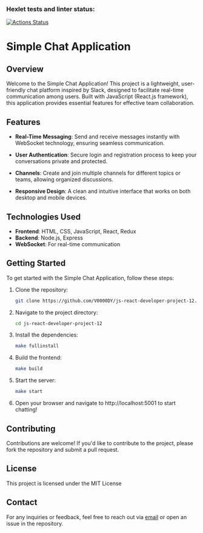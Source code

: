 ### Hexlet tests and linter status:
[![Actions Status](https://github.com/V0000DY/js-react-developer-project-12/actions/workflows/hexlet-check.yml/badge.svg)](https://github.com/V0000DY/js-react-developer-project-12/actions)

# Simple Chat Application

## Overview

Welcome to the Simple Chat Application! This project is a lightweight, user-friendly chat platform inspired by Slack, designed to facilitate real-time communication among users. Built with JavaScript (React.js framework), this application provides essential features for effective team collaboration.

## Features

- **Real-Time Messaging**: Send and receive messages instantly with WebSocket technology, ensuring seamless communication.
  
- **User Authentication**: Secure login and registration process to keep your conversations private and protected.

- **Channels**: Create and join multiple channels for different topics or teams, allowing organized discussions.

- **Responsive Design**: A clean and intuitive interface that works on both desktop and mobile devices.

## Technologies Used

- **Frontend**: HTML, CSS, JavaScript, React, Redux
- **Backend**: Node.js, Express
- **WebSocket**: For real-time communication

## Getting Started

To get started with the Simple Chat Application, follow these steps:

1. Clone the repository:
    ```bash
    git clone https://github.com/V0000DY/js-react-developer-project-12.git
    ```
2. Navigate to the project directory:
    ```bash
    cd js-react-developer-project-12
    ```

3. Install the dependencies:
    ```bash
    make fullinstall
    ```

4. Build the frontend:
    ```bash
    make build
    ```

5. Start the server:
    ```bash
    make start
    ```

6. Open your browser and navigate to http://localhost:5001 to start chatting!

## Contributing
Contributions are welcome! If you'd like to contribute to the project, please fork the repository and submit a pull request.
## License
This project is licensed under the MIT License
## Contact
For any inquiries or feedback, feel free to reach out via [email](mailto:procoverty@gmail.com) or open an issue in the repository.